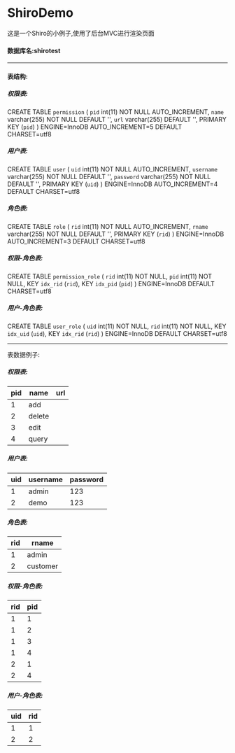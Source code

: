 # ShiroDemo
这是一个Shiro的小例子,使用了后台MVC进行渲染页面

#### 数据库名:shirotest
-----------------------------------
#### 表结构:

##### 权限表:
CREATE TABLE `permission` (
  `pid` int(11) NOT NULL AUTO_INCREMENT,
  `name` varchar(255) NOT NULL DEFAULT '',
  `url` varchar(255) DEFAULT '',
  PRIMARY KEY (`pid`)
) ENGINE=InnoDB AUTO_INCREMENT=5 DEFAULT CHARSET=utf8

##### 用户表:
CREATE TABLE `user` (
  `uid` int(11) NOT NULL AUTO_INCREMENT,
  `username` varchar(255) NOT NULL DEFAULT '',
  `password` varchar(255) NOT NULL DEFAULT '',
  PRIMARY KEY (`uid`)
) ENGINE=InnoDB AUTO_INCREMENT=4 DEFAULT CHARSET=utf8

##### 角色表:
CREATE TABLE `role` (
  `rid` int(11) NOT NULL AUTO_INCREMENT,
  `rname` varchar(255) NOT NULL DEFAULT '',
  PRIMARY KEY (`rid`)
) ENGINE=InnoDB AUTO_INCREMENT=3 DEFAULT CHARSET=utf8

##### 权限-角色表:
CREATE TABLE `permission_role` (
  `rid` int(11) NOT NULL,
  `pid` int(11) NOT NULL,
  KEY `idx_rid` (`rid`),
  KEY `idx_pid` (`pid`)
) ENGINE=InnoDB DEFAULT CHARSET=utf8

##### 用户-角色表:
CREATE TABLE `user_role` (
  `uid` int(11) NOT NULL,
  `rid` int(11) NOT NULL,
  KEY `idx_uid` (`uid`),
  KEY `idx_rid` (`rid`)
) ENGINE=InnoDB DEFAULT CHARSET=utf8

-----------------------------------
表数据例子:
##### 权限表:
  pid  | name  | url
---- | ----- | ------ 
1  | add | 
2  | delete |  
3  | edit |  
4  | query | 

##### 用户表:
  uid  | username  | password
---- | ----- | ------ 
1  | admin | 123
2  | demo | 123

##### 角色表:
  rid  | rname  
---- | -----
1  | admin 
2  | customer

##### 权限-角色表:
  rid  | pid 
---- | -----
1  | 1 
1  | 2
1  | 3 
1  | 4
2  | 1 
2  | 4

##### 用户-角色表:
  uid  | rid 
---- | -----
1  | 1 
2  | 2
